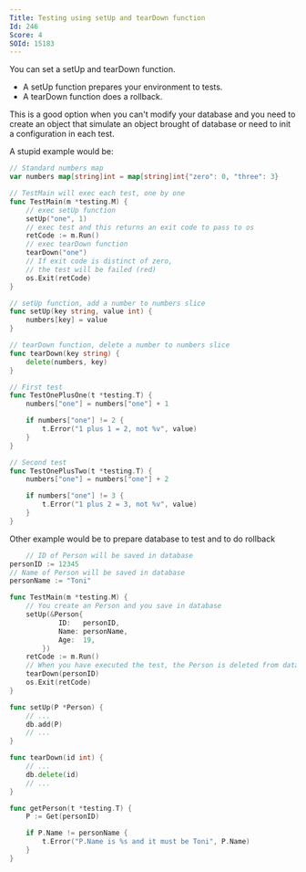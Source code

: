 ```yaml
---
Title: Testing using setUp and tearDown function
Id: 246
Score: 4
SOId: 15183
---
```

You can set a setUp and tearDown function.

 - A setUp function prepares your environment to tests.
 - A tearDown function does a rollback.

This is a good option when you can't modify your database and you need to create an object that simulate an object brought of database or need to init a configuration in each test.

A stupid example would be:

```go
// Standard numbers map
var numbers map[string]int = map[string]int{"zero": 0, "three": 3}

// TestMain will exec each test, one by one
func TestMain(m *testing.M) {
    // exec setUp function
    setUp("one", 1)
    // exec test and this returns an exit code to pass to os
    retCode := m.Run()
    // exec tearDown function
    tearDown("one")
    // If exit code is distinct of zero,
    // the test will be failed (red)
    os.Exit(retCode)
}

// setUp function, add a number to numbers slice
func setUp(key string, value int) {
    numbers[key] = value
}

// tearDown function, delete a number to numbers slice
func tearDown(key string) {
    delete(numbers, key)
}

// First test
func TestOnePlusOne(t *testing.T) {
    numbers["one"] = numbers["one"] + 1

    if numbers["one"] != 2 {
        t.Error("1 plus 1 = 2, not %v", value)
    }
}

// Second test
func TestOnePlusTwo(t *testing.T) {
    numbers["one"] = numbers["one"] + 2

    if numbers["one"] != 3 {
        t.Error("1 plus 2 = 3, not %v", value)
    }
}
```

Other example would be to prepare database to test and to do rollback

```go
    // ID of Person will be saved in database
personID := 12345
// Name of Person will be saved in database
personName := "Toni"

func TestMain(m *testing.M) {
    // You create an Person and you save in database
    setUp(&Person{
            ID:   personID,
            Name: personName,
            Age:  19,
        })
    retCode := m.Run()
    // When you have executed the test, the Person is deleted from database
    tearDown(personID)
    os.Exit(retCode)
}

func setUp(P *Person) {
    // ...
    db.add(P)
    // ...
}

func tearDown(id int) {
    // ...
    db.delete(id)
    // ...
}

func getPerson(t *testing.T) {
    P := Get(personID)

    if P.Name != personName {
        t.Error("P.Name is %s and it must be Toni", P.Name)
    }
}
```

